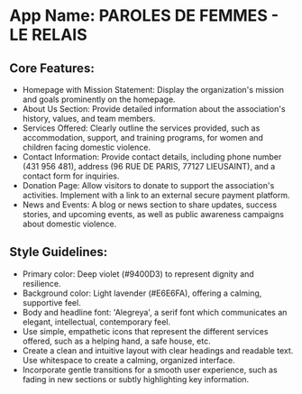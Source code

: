 # **App Name**: PAROLES DE FEMMES - LE RELAIS

## Core Features:

- Homepage with Mission Statement: Display the organization's mission and goals prominently on the homepage.
- About Us Section: Provide detailed information about the association's history, values, and team members.
- Services Offered: Clearly outline the services provided, such as accommodation, support, and training programs, for women and children facing domestic violence.
- Contact Information: Provide contact details, including phone number (431 956 481), address (96 RUE DE PARIS, 77127 LIEUSAINT), and a contact form for inquiries.
- Donation Page: Allow visitors to donate to support the association's activities. Implement with a link to an external secure payment platform.
- News and Events: A blog or news section to share updates, success stories, and upcoming events, as well as public awareness campaigns about domestic violence.

## Style Guidelines:

- Primary color: Deep violet (#9400D3) to represent dignity and resilience.
- Background color: Light lavender (#E6E6FA), offering a calming, supportive feel.
- Body and headline font: 'Alegreya', a serif font which communicates an elegant, intellectual, contemporary feel.
- Use simple, empathetic icons that represent the different services offered, such as a helping hand, a safe house, etc.
- Create a clean and intuitive layout with clear headings and readable text. Use whitespace to create a calming, organized interface.
- Incorporate gentle transitions for a smooth user experience, such as fading in new sections or subtly highlighting key information.